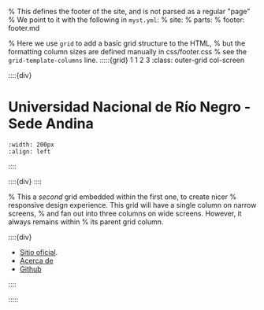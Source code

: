 % This defines the footer of the site, and is not parsed as a regular "page"
% We point to it with the following in `myst.yml`:
% site:
% parts:
% footer: footer.md

% Here we use `grid` to add a basic grid structure to the HTML,
% but the formatting column sizes are defined manually in css/footer.css
% see the `grid-template-columns` line.
:::::{grid} 1 1 2 3
:class: outer-grid col-screen

<!-- Project description -->

::::{div}

# Universidad Nacional de Río Negro - Sede Andina

```{image} ./images/footer_logo_unrn.svg
:width: 200px
:align: left
```
::::

<!-- Spacer between project description and links columns -->

::::{div}
::::

<!-- Link columns -->

% This a _second_ grid embedded within the first one, to create nicer
% responsive design experience. This grid will have a single column on narrow screens,
% and fan out into three columns on wide screens. However, it always remains within
% its parent grid column.

::::{div} 
- [Sitio oficial](https://www.unrn.edu.ar).
- [Acerca de](https://mystmd.org/overview/ecosystem)
- [Github](hhttps://github.com/INGCOM-UNRN/)

::::

:::::

